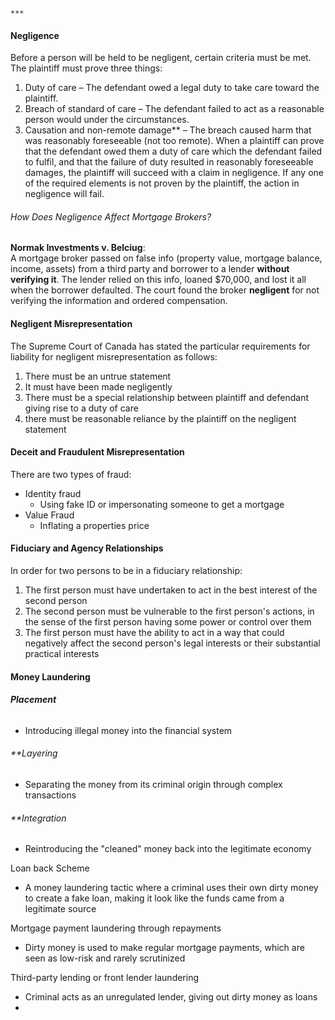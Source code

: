 `***`
#### Negligence
Before a person will be held to be negligent, certain criteria must be met. The plaintiff must prove three things:
1. Duty of care – The defendant owed a legal duty to take care toward the plaintiff.
2. Breach of standard of care – The defendant failed to act as a reasonable person would under the circumstances.
3. Causation and non-remote damage** – The breach caused harm that was reasonably foreseeable (not too remote).
When a plaintiff can prove that the defendant owed them a duty of care which the defendant failed to fulfil, and that the failure of duty resulted in reasonably foreseeable damages, the plaintiff will succeed with a claim in negligence. If any one of the required elements is not proven by the plaintiff, the action in negligence will fail.

###### How Does Negligence Affect Mortgage Brokers?
**Normak Investments v. Belciug**:  
A mortgage broker passed on false info (property value, mortgage balance, income, assets) from a third party and borrower to a lender **without verifying it**. The lender relied on this info, loaned $70,000, and lost it all when the borrower defaulted. The court found the broker **negligent** for not verifying the information and ordered compensation.

#### Negligent Misrepresentation
The Supreme Court of Canada has stated the particular requirements for liability for negligent misrepresentation as follows:
1. There must be an untrue statement
2. It must have been made negligently
3. There must be a special relationship between plaintiff and defendant giving rise to a duty of care
4. there must be reasonable reliance by the plaintiff on the negligent statement

#### Deceit and Fraudulent Misrepresentation
There are two types of fraud:
* Identity fraud
	* Using fake ID or impersonating someone to get a mortgage
* Value Fraud
	* Inflating a properties price

#### Fiduciary and Agency Relationships
In order for two persons to be in a fiduciary relationship:
1. The first person must have undertaken to act in the best interest of the second person
2. The second person must be vulnerable to the first person's actions, in the sense of the first person having some power or control over them
3. The first person must have the ability to act in a way that could negatively affect the second person's legal interests or their substantial practical interests

#### Money Laundering
###### **Placement**
* Introducing illegal money into the financial system
###### **Layering
* Separating the money from its criminal origin through complex transactions
###### **Integration
* Reintroducing the "cleaned" money back into the legitimate economy

Loan back Scheme
* A money laundering tactic where a criminal uses their own dirty money to create a fake loan, making it look like the funds came from a legitimate source

Mortgage payment laundering through repayments
* Dirty money is used to make regular mortgage payments, which are seen as low-risk and rarely scrutinized

Third-party lending or front lender laundering
* Criminal acts as an unregulated lender, giving out dirty money as loans
* 
